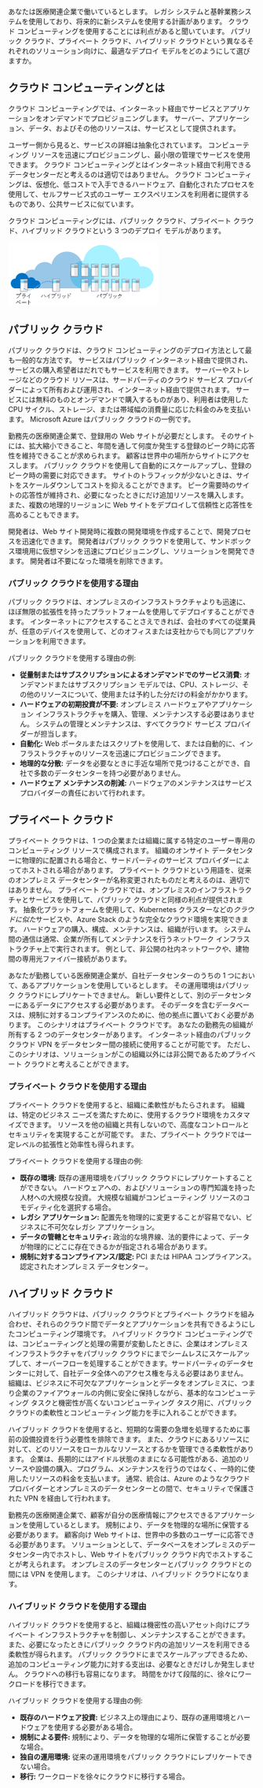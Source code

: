 あなたは医療関連企業で働いているとします。 レガシ システムと基幹業務システムを使用しており、将来的に新システムを使用する計画があります。 クラウド コンピューティングを使用することには利点があると聞いています。 パブリック クラウド、プライベート クラウド、ハイブリッド クラウドという異なるそれぞれのソリューション向けに、最適なデプロイ モデルをどのようにして選びますか。

## <a name="what-is-cloud-computing"></a>クラウド コンピューティングとは

クラウド コンピューティングでは、インターネット経由でサービスとアプリケーションをオンデマンドでプロビジョニングします。 サーバー、アプリケーション、データ、およびその他のリソースは、サービスとして提供されます。 

ユーザー側から見ると、サービスの詳細は抽象化されています。 コンピューティング リソースを迅速にプロビジョニングし、最小限の管理でサービスを使用できます。 クラウド コンピューティングとはインターネット経由で利用できるデータセンターだと考えるのは適切ではありません。 クラウド コンピューティングは、仮想化、低コストで入手できるハードウェア、自動化されたプロセスを使用して、セルフサービス式のユーザー エクスペリエンスを利用者に提供するものであり、公共サービスに似ています。 

クラウド コンピューティングには、パブリック クラウド、プライベート クラウド、ハイブリッド クラウドという 3 つのデプロイ モデルがあります。

![クラウド デプロイ モデル](../media/2-cloud-deployment.png)

## <a name="public-cloud"></a>パブリック クラウド

パブリック クラウドは、クラウド コンピューティングのデプロイ方法として最も一般的な方法です。 サービスはパブリック インターネット経由で提供され、サービスの購入希望者はだれでもサービスを利用できます。 サーバーやストレージなどのクラウド リソースは、サードパーティのクラウド サービス プロバイダーによって所有および運用され、インターネット経由で提供されます。 サービスには無料のものとオンデマンドで購入するものがあり、利用者は使用した CPU サイクル、ストレージ、または帯域幅の消費量に応じた料金のみを支払います。 Microsoft Azure はパブリック クラウドの一例です。 

勤務先の医療関連企業で、登録用の Web サイトが必要だとします。 そのサイトには、拡大縮小できること、年間を通して何度か発生する登録のピーク時に応答性を維持できることが求められます。 顧客は世界中の場所からサイトにアクセスします。 パブリック クラウドを使用して自動的にスケールアップし、登録のピーク時の需要に対応できます。 サイトのトラフィックが少ないときは、サイトをスケールダウンしてコストを抑えることができます。 ピーク需要時のサイトの応答性が維持され、必要になったときにだけ追加リソースを購入します。 また、複数の地理的リージョンに Web サイトをデプロイして信頼性と応答性を高めることもできます。

開発者は、Web サイト開発時に複数の開発環境を作成することで、開発プロセスを迅速化できます。 開発者はパブリック クラウドを使用して、サンドボックス環境用に仮想マシンを迅速にプロビジョニングし、ソリューションを開発できます。 開発者は不要になった環境を削除できます。

### <a name="why-public-cloud"></a>パブリック クラウドを使用する理由

パブリック クラウドは、オンプレミスのインフラストラクチャよりも迅速に、ほぼ無限の拡張性を持ったプラットフォームを使用してデプロイすることができます。 インターネットにアクセスすることさえできれば、会社のすべての従業員が、任意のデバイスを使用して、どのオフィスまたは支社からでも同じアプリケーションを利用できます。 

パブリック クラウドを使用する理由の例:

- **従量制またはサブスクリプションによるオンデマンドでのサービス消費:** オンデマンドまたはサブスクリプション モデルでは、CPU、ストレージ、その他のリソースについて、使用または予約した分だけの料金がかかります。
- **ハードウェアの初期投資が不要:** オンプレミス ハードウェアやアプリケーション インフラストラクチャを購入、管理、メンテナンスする必要はありません。 システムの管理とメンテナンスは、すべてクラウド サービス プロバイダーが担当します。 
- **自動化:** Web ポータルまたはスクリプトを使用して、または自動的に、インフラストラクチャのリソースを迅速にプロビジョニングできます。 
- **地理的な分散:** データを必要なときに手近な場所で見つけることができ、自社で多数のデータセンターを持つ必要がありません。
- **ハードウェア メンテナンスの削減:** ハードウェアのメンテナンスはサービス プロバイダーの責任において行われます。

## <a name="private-cloud"></a>プライベート クラウド

プライベート クラウドは、1 つの企業または組織に属する特定のユーザー専用のコンピューティング リソースで構成されます。 組織のオンサイト データセンターに物理的に配置される場合と、サードパーティのサービス プロバイダーによってホストされる場合があります。 プライベート クラウドという用語を、従来のオンプレミス データセンターが名称変更されたものだと考えるのは、適切ではありません。 プライベート クラウドでは、オンプレミスのインフラストラクチャとサービスを使用して、パブリック クラウドと同様の利点が提供されます。 抽象化プラットフォームを使用して、Kubernetes クラスターなどの*クラウドに似た*サービスや、Azure Stack のような完全なクラウド環境を実現できます。 ハードウェアの購入、構成、メンテナンスは、組織が行います。 システム間の通信は通常、企業が所有してメンテナンスを行うネットワーク インフラストラクチャ上で実行されます。 例として、非公開の社内ネットワークや、建物間の専用光ファイバー接続があります。

あなたが勤務している医療関連企業が、自社データセンターのうちの 1 つにおいて、あるアプリケーションを使用しているとします。 その運用環境はパブリック クラウドにレプリケートできません。 新しい要件として、別のデータセンターにあるデータにアクセスする必要があります。 そのデータを含むデータベースは、規制に対するコンプライアンスのために、他の拠点に置いておく必要があります。 このシナリオはプライベート クラウドです。 あなたの勤務先の組織が所有する 2 つのデータセンターがあります。 インターネット経由のパブリック クラウド VPN をデータセンター間の接続に使用することが可能です。 ただし、このシナリオは、ソリューションがこの組織以外には非公開であるためプライベート クラウドと考えることができます。

### <a name="why-private-cloud"></a>プライベート クラウドを使用する理由

プライベート クラウドを使用すると、組織に柔軟性がもたらされます。 組織は、特定のビジネス ニーズを満たすために、使用するクラウド環境をカスタマイズできます。 リソースを他の組織と共有しないので、高度なコントロールとセキュリティを実現することが可能です。 また、プライベート クラウドでは一定レベルの拡張性と効率性も得られます。

プライベート クラウドを使用する理由の例:

- **既存の環境:** 既存の運用環境をパブリック クラウドにレプリケートすることができない。 ハードウェアへの、およびソリューションの専門知識を持った人材への大規模な投資。 大規模な組織がコンピューティング リソースのコモディティ化を選択する場合。
- **レガシ アプリケーション:** 配置先を物理的に変更することが容易でない、ビジネスに不可欠なレガシ アプリケーション。
- **データの管轄とセキュリティ:** 政治的な境界線、法的要件によって、データが物理的にどこに存在できるかが指定される場合があります。
- **規制に対するコンプライアンス/認定:** PCI または HIPAA コンプライアンス。 認定されたオンプレミス データセンター。

## <a name="hybrid-cloud"></a>ハイブリッド クラウド

ハイブリッド クラウドは、パブリック クラウドとプライベート クラウドを組み合わせ、それらのクラウド間でデータとアプリケーションを共有できるようにしたコンピューティング環境です。 ハイブリッド クラウド コンピューティングでは、コンピューティングと処理の需要が変動したときに、企業はオンプレミス インフラストラクチャをパブリック クラウドにまでシームレスにスケールアップして、オーバーフローを処理することができます。サードパーティのデータセンターに対して、自社データ全体へのアクセス権を与える必要はありません。 組織は、ビジネスに不可欠なアプリケーションとデータをオンプレミスに、つまり企業のファイアウォールの内側に安全に保持しながら、基本的なコンピューティング タスクと機密性が高くないコンピューティング タスク用に、パブリック クラウドの柔軟性とコンピューティング能力を手に入れることができます。

ハイブリッド クラウドを使用すると、短期的な需要の急増を処理するために事前の設備投資を行う必要性を排除できます。 また、クラウドにあるリソースに対して、どのリソースをローカルなリソースとするかを管理できる柔軟性があります。 企業は、長期的にはアイドル状態のままになる可能性がある、追加のリソースや設備の購入、プログラム、メンテナンスを行うのではなく、一時的に使用したリソースの料金を支払います。 通常、統合は、Azure のようなクラウド プロバイダーとオンプレミスのデータセンターとの間で、セキュリティで保護された VPN を経由して行われます。

勤務先の医療関連企業で、顧客が自分の医療情報にアクセスできるアプリケーションを使用しているとします。 規制により、データを物理的な場所に保管する必要があります。 顧客向け Web サイトは、世界中の多数のユーザーに応答できる必要があります。  ソリューションとして、データベースをオンプレミスのデータセンター内でホストし、Web サイトをパブリック クラウド内でホストすることが考えられます。 オンプレミスのデータセンターとパブリック クラウドとの間には VPN を使用します。 このシナリオは、ハイブリッド クラウドになります。

### <a name="why-hybrid-cloud"></a>ハイブリッド クラウドを使用する理由

ハイブリッド クラウドを使用すると、組織は機密性の高いアセット向けにプライベート インフラストラクチャを制御し、メンテナンスすることができます。 また、必要になったときにパブリック クラウド内の追加リソースを利用できる柔軟性が得られます。 パブリック クラウドにまでスケールアップできるため、追加のコンピューティング能力に対する支出は、必要なときだけしか発生しません。 クラウドへの移行も容易になります。 時間をかけて段階的に、徐々にワークロードを移行できます。

ハイブリッド クラウドを使用する理由の例:

- **既存のハードウェア投資:** ビジネス上の理由により、既存の運用環境とハードウェアを使用する必要がある場合。
- **規制による要件:** 規制により、データを物理的な場所に保管することが必要な場合。
- **独自の運用環境:** 従来の運用環境をパブリック クラウドにレプリケートできない場合。
- **移行:** ワークロードを徐々にクラウドに移行する場合。
